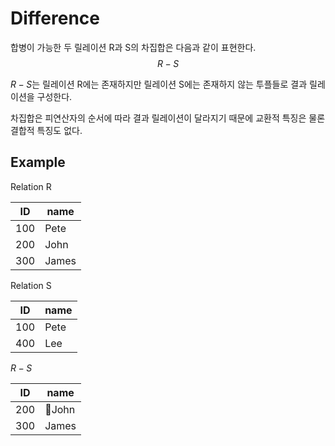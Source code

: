# Difference
합병이 가능한 두 릴레이션 R과 S의 차집합은 다음과 같이 표현한다.
$$ R - S $$

$R - S$는 릴레이션 R에는 존재하지만 릴레이션 S에는 존재하지 않는 투플들로 결과 릴레이션을 구성한다.

차집합은 피연산자의 순서에 따라 결과 릴레이션이 달라지기 때문에 교환적 특징은 물론 결합적 특징도 없다.

## Example

Relation R

| ID  | name  |
| --- | ----- |
| 100 | Pete  |
| 200 | John  |
| 300 | James |
Relation S

| ID  | name |
| --- | ---- |
| 100 | Pete |
| 400 | Lee  |
$R - S$

| ID  | name  |
| --- | ----- |
| 200 | John |
| 300 | James |

 
